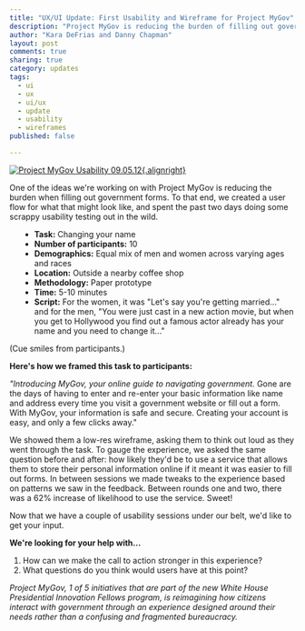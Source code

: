 ```yaml
---
title: "UX/UI Update: First Usability and Wireframe for Project MyGov"
description: "Project MyGov is reducing the burden of filling out government forms and spent the past two days doing some scrappy usability testing out in the wild."
author: "Kara DeFrias and Danny Chapman"
layout: post
comments: true
sharing: true
category: updates
tags: 
  - ui
  - ux
  - ui/ux
  - update
  - usability
  - wireframes
published: false

---
```


[![Project MyGov Usability 09.05.12][1]{.alignright}][2]

One of the ideas we're working on with Project MyGov is reducing the burden when filling out government forms. To that end, we created a user flow for what that might look like, and spent the past two days doing some scrappy usability testing out in the wild. 

<div style="margin-left: 20px;" markdown="1">

* **Task:** Changing your name
* **Number of participants:** 10
* **Demographics:** Equal mix of men and women across varying ages and races
* **Location:** Outside a nearby coffee shop
* **Methodology:** Paper prototype
* **Time:** 5-10 minutes
* **Script:** For the women, it was "Let's say you're getting married..." and for the men, "You were just cast in a new action movie, but when you get to Hollywood you find out a famous actor already has your name and you need to change it..."

</div>

(Cue smiles from participants.)

**Here's how we framed this task to participants:**

*"Introducing MyGov, your online guide to navigating government.* Gone are the days of having to enter and re-enter your basic information like name and address every time you visit a government website or fill out a form. With MyGov, your information is safe and secure. Creating your account is easy, and only a few clicks away."

We showed them a low-res wireframe, asking them to think out loud as they went through the task. To gauge the experience, we asked the same question before and after: how likely they'd be to use a service that allows them to store their personal information online if it meant it was easier to fill out forms. In between sessions we made tweaks to the experience based on patterns we saw in the feedback. Between rounds one and two, there was a 62% increase of likelihood to use the service. Sweet!

Now that we have a couple of usability sessions under our belt, we'd like to get your input.

**We're looking for your help with...**

1.	How can we make the call to action stronger in this experience?
2.	What questions do you think would users have at this point?

*Project MyGov, 1 of 5 initiatives that are part of the new White House Presidential Innovation Fellows program, is reimagining how citizens interact with government through an experience designed around their needs rather than a confusing and fragmented bureaucracy.*

[1]: http://presidential-innovation-fellows.github.com/mygov/images/content/usability-nick-thumb.jpeg
[2]: http://presidential-innovation-fellows.github.com/mygov/images/content/usability-nick.jpeg